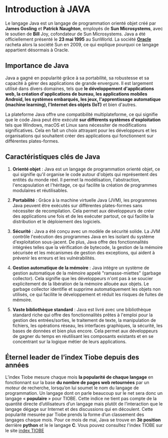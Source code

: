 # Introduction à JAVA
Le langage Java est un langage de programmation orienté objet créé par **James Gosling** et **Patrick Naughton**, employés de **Sun Microsystems**, avec le soutien de **Bill** Joy, cofondateur de Sun Microsystems. Java a été officiellement présenté le **23 mai 1995** au SunWorld. La société [**Oracle**](https://www.oracle.com) racheta alors la société Sun en 2009, ce qui explique pourquoi ce langage appartient désormais à Oracle.
## Importance de Java
Java a gagné en popularité grâce à sa portabilité, sa robustesse et sa capacité à gérer des applications de grande envergure. Il est largement utilisé dans divers domaines, tels que **le développement d'applications web, la création d'applications de bureau, les applications mobiles Android, les systèmes embarqués, les jeux, l'apprentissage automatique (machine learning), l'Internet des objets (IoT)** et bien d'autres.

La plateforme Java offre une compatibilité multiplateforme, ce qui signifie que le code Java peut être exécuté **sur différents systèmes d'exploitation** tels que Windows, macOS et Linux sans nécessiter de modifications significatives. Cela en fait un choix attrayant pour les développeurs et les organisations qui souhaitent créer des applications qui fonctionnent sur différentes plates-formes.
## Caractéristiques clés de Java
1. **Orienté objet** : Java est un langage de programmation orienté objet, ce qui signifie qu'il organise le code autour d'objets qui représentent des entités du monde réel. Il permet la modélisation, l'abstraction, l'encapsulation et l'héritage, ce qui facilite la création de programmes modulaires et réutilisables.

2. **Portabilité** : Grâce à la machine virtuelle Java (JVM), les programmes Java peuvent être exécutés sur différentes plates-formes sans nécessiter de recompilation. Cela permet aux développeurs de créer des applications une fois et de les exécuter partout, ce qui facilite la distribution et le déploiement des logiciels.

3. **Sécurité** : Java a été conçu avec un modèle de sécurité solide. La JVM contrôle l'exécution des programmes Java en les isolant du système d'exploitation sous-jacent. De plus, Java offre des fonctionnalités intégrées telles que la vérification de bytecode, la gestion de la mémoire sécurisée et les mécanismes de gestion des exceptions, qui aident à prévenir les erreurs et les vulnérabilités.

4. **Gestion automatique de la mémoire** : Java intègre un système de gestion automatique de la mémoire appelé "ramasse-miettes" (garbage collector). Cela signifie que les développeurs n'ont pas à se soucier explicitement de la libération de la mémoire allouée aux objets. Le garbage collector identifie et supprime automatiquement les objets non utilisés, ce qui facilite le développement et réduit les risques de fuites de mémoire.

5. **Vaste bibliothèque standard** : Java est livré avec une bibliothèque standard riche qui offre des fonctionnalités prêtes à l'emploi pour la gestion des entrées/sorties, le traitement de texte, la manipulation de fichiers, les opérations réseau, les interfaces graphiques, la sécurité, les bases de données et bien plus encore. Cela permet aux développeurs de gagner du temps en réutilisant les composants existants et en se concentrant sur la logique métier de leurs applications.
## Éternel leader de l’index Tiobe depuis des années
L’index Tiobe mesure chaque mois **la popularité de chaque langage** en fonctionnant sur la base **du nombre de pages web retournées** par un moteur de recherche, lorsqu’on lui soumet le nom du langage de programmation. Un langage dont on parle beaucoup sur le net sera donc un langage « **populaire** » pour TIOBE. Cette indice ne tient pas compte de la quantité directe d’utilisateurs d’un langage mais plutôt de l’interaction que le langage dégage sur Internet et des discussions qui en découlent. Cette popularité mesurée par Tiobe prends la forme d’un classement des langages chaque mois. Pour ce mois de mai, Java se trouve en **3è position** derrière **python** et le le langage **C**. Vous pouvez consultez l'index TIOBE sur le site [index TIOBE](https://www.tiobe.com/tiobe-index/)